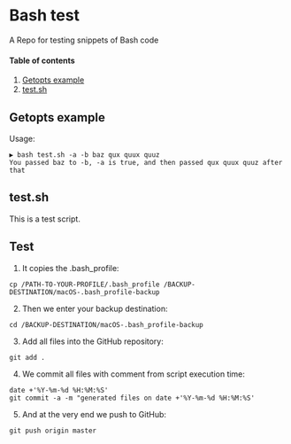 # Bash test

A Repo for testing snippets of Bash code

#### Table of contents

1. [Getopts example](#getopts-example)
2. [test.sh](#testsh)

## Getopts example

Usage:

~~~ text
▶ bash test.sh -a -b baz qux quux quuz
You passed baz to -b, -a is true, and then passed qux quux quuz after that
~~~

## test.sh

This is a test script.

## Test

1. It copies the .bash_profile:
```text
cp /PATH-TO-YOUR-PROFILE/.bash_profile /BACKUP-DESTINATION/macOS-.bash_profile-backup
```
2. Then we enter your backup destination:
```text
cd /BACKUP-DESTINATION/macOS-.bash_profile-backup
```
3. Add all files into the GitHub repository:
```text
git add .
```
4. We commit all files with comment from script execution time:
```text
date +'%Y-%m-%d %H:%M:%S'
git commit -a -m "generated files on date +'%Y-%m-%d %H:%M:%S'
```
5. And at the very end we push to GitHub:
```text
git push origin master
```
